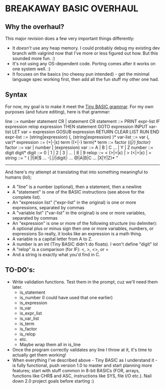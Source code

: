 # BREAKAWAY BASIC OVERHAUL

## Why the overhaul?

This major revision does a few very important things differently:

* It *doesn't* use any heap memory.  I could probably debug my existing dev branch with valgrind now that I've more or less figured out how.  But this sounded more fun. :)
* It's not using any OS-dependent code.  Porting comes after it works on one system well. :)
* It focuses on the basics (no cheesy pun intended) - get the minimal language spec working first, then add all the fun stuff my other one had.

## Syntax

For now, my goal is to make it meet the [Tiny BASIC grammar](https://en.wikipedia.org/wiki/Tiny_BASIC#Formal_grammar).  For my own purposes (and future editing), here is that grammar:

line ::= number statement CR | statement CR
statement ::= PRINT expr-list
	IF expression relop expression THEN statement
	GOTO expression
	INPUT var-list
	LET var = expression
	GOSUB expression
	RETURN
	CLEAR
	LIST
	RUN
	END
expr-list ::= (string|expression) (, (string|expression) )*
var-list ::= var (, var)*
expression ::= (+|-|ε) term ((+|-) term)*
term ::= factor ((*|/) factor)*
factor ::= var | number | (expression)
var ::= A | B | C ... | Y | Z
number ::= digit digit*
digit ::= 0 | 1 | 2 | 3 | ... | 8 | 9
relop ::= < (>|=|ε) | > (<|=|ε) | =
string ::= " ( |!|#|$ ... -|.|/|digit|: ... @|A|B|C ... |X|Y|Z)* "

-----------------------------------------------------------------

And here's my attempt at translating that into something meaningful to humans (lol);

* A "line" is a number (optional), then a statement, then a newline
* A "statement" is one of the BASIC instructions (see above for the complete list).
* An "expression list" ("expr-list" in the original) is one or more expressions, separated by commas
* A "variable list" ("var-list" in the original) is one or more variables, separated by commas
* An "expression" is one or more of the following structure (no delimiter):
	A optional plus or minus sign
	then one or more variables, numbers, or expressions
  So really, it looks like an expression is a math thing.
* A variable is a capital letter from A to Z.
* A number is an int (Tiny BASIC didn't do floats).  I won't define "digit" lol
* A "relop" is a comparison (for IF): <, >, <>, or =
* And a string is exactly what you'd find in C.

## TO-DO's:

* Write validation functions.  Test them in the prompt, cuz we'll need them later.
	- is_statement
	- is_number (I could have used that one earlier)
	- is_expression
	- is_var
	- is_expr_list
	- is_var_list
	- is_term
	- is_factor
	- is_relop
	- etc.
	- Maybe wrap them all in is_line
* Once the program correctly validates any line I throw at it, it's time to actually get them working!
* When everything I've described above - Tiny BASIC as I understand it - is fully functional, push version 1.0 to master and start planning more features; start with stuff common in 8-bit BASICs (FOR, arrays, functions like CHR$ and ASC, instructions like SYS, file I/O etc.).  Nail down 2.0 project goals before starting :)
